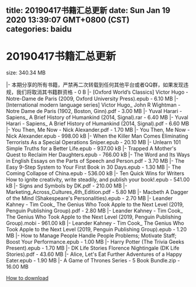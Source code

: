 
title: 20190417书籍汇总更新
date: Sun Jan 19 2020 13:39:07 GMT+0800 (CST)    
categories: baidu
---

# 20190417书籍汇总更新
size: 340.34 MB
 
 
|- 本期分享的所有书籍，严禁再二次转载到任何其他平台或者QQ群，如果发现违规，我们将取消其书籍群资格 - 0 B
|- [Oxford World’s Classics] Victor Hugo - Notre-Dame de Paris (2009, Oxford University Press).epub - 6.10 MB
|- [International modern language series] Victor Hugo_ John R Wightman - Notre Dame de Paris (1902, Boston, Ginn).pdf - 3.00 MB
|- Yuval Harari - Sapiens_ A Brief History of Humankind (2014, Signal).rar - 6.40 MB
|- Yuval Harari - Sapiens_ A Brief History of Humankind (2014, Signal).pdf - 6.60 MB
|- You Then, Me Now - Nick Alexander.pdf - 1.70 MB
|- You Then, Me Now - Nick Alexander.epub - 998.00 kB
|- When the Killer Man Comes Eliminating Terrorists As a Special Operations Sniper.epub - 20.10 MB
|- Unlearn 101 Simple Truths for a Better Life.epub - 937.00 kB
|- Trapped A Mother's Quest to Reclaim Her Daughters.epub - 766.00 kB
|- The Word and Its Ways in English Essays on the Parts of Speech and Person.pdf - 3.70 MB
|- The Easy 9-Step System to Your First Book in 30 Days.epub - 1.30 MB
|- The Coming Collapse of China.epub - 536.00 kB
|- Ten Quick Wins for Writers How to ignite creativity, write steadily, and publish your book!.epub - 541.00 kB
|- Signs and Symbols by DK.pdf - 210.00 MB
|- Marketing_Across_Cultures_4th_Edition.pdf - 5.80 MB
|- Macbeth A Dagger of the Mind (Shakespeare's Personalities).epub - 2.70 MB
|- Leander Kahney - Tim Cook_ The Genius Who Took Apple to the Next Level (2019, Penguin Publishing Group).pdf - 2.80 MB
|- Leander Kahney - Tim Cook_ The Genius Who Took Apple to the Next Level (2019, Penguin Publishing Group).mobi - 961.00 kB
|- Leander Kahney - Tim Cook_ The Genius Who Took Apple to the Next Level (2019, Penguin Publishing Group).epub - 1.20 MB
|- How to Manage People Handle People Problems; Motivate Staff; Boost Your Performance.epub - 1.00 MB
|- Harry Potter (The Trivia Geeks Present).epub - 1.70 MB
|- DK Life Stories Florence Nightingale (DK Life Stories).pdf - 43.60 MB
|- Alice, Let's Eat Further Adventures of a Happy Eater.epub - 1.90 MB
|- A Game of Thrones Series - 5 Book Bundle.zip - 16.00 MB

[How to download](https://bpcam.bemobtrk.com/go/2ceec3aa-1ca2-46d6-b9ff-aaa5c184517c?jno=2504)